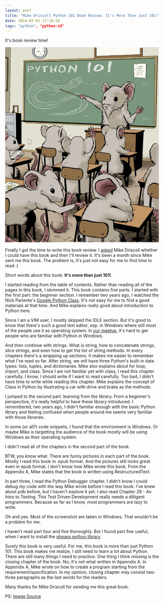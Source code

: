 ```yaml
---
layout: post
title: "Mike Driscoll Python 101 Book Review: It's More Than Just 101!"
date: 2014-07-01 17:10:20
tags: "python", "python-id"
---
```


It's book review time!

![Python 101](/images/python101_cover.jpg)

Finally I got the time to write this book review. I [asked](http://www.blog.pythonlibrary.org/2014/06/03/python-101-book-published-today/) Mike Driscoll whether I could have this book and then I'll review it. It's been a month since Mike sent me this book. The problem is, it's just not easy for me to find time to read :( 

Short words about this book: **It's more than just 101!**. 

I started reading from the table of contents. Rather than reading all of the pages in this book, I skimmed it. This book contains five parts. I started with the first part: the beginner section. I remember two years ago, I watched the Nick Parlente's [Google Python Class](https://developers.google.com/edu/python/). It's not easy for me to find a good materials at that time. And Mike explains really good about introduction to Python here.

Since I am a VIM user, I mostly skipped the IDLE section. But it's good to know that there's such a good text editor, esp. in Windows where still most of the people use it as operating system. In [our meetup](http://www.python.or.id/p/kopdar.html), it's hard to get people who are familiar with Python in Windows. 

And then continue with strings. What is string, how to concatenate strings, slice strings, and even how to get the list of string methods. In every chapters there's a wrapping up sections. It makes me easier to remember what I've read so far. After string, we will have three Python's built-in data types: lists, tuples, and dictionaries. Mike also explains about for loop, import, and class. Since I am not familiar yet with class, I read this chapter carefully. I know, I should write if I want to read carefully. Too bad, I didn't have time to write while reading this chapter. Mike explains the concept of Class in Python by illustrating a car with drive and brake as the methods. 

I jumped to the second part: learning from the library. From a beginner's perspective, it's really helpful to have these library introduced. I remembered, two years ago, I didn't familiar enough with the basic Python library and feeling confused when people around me seems very familiar with those libraries. 

In some (or all?) code snippets, I found that the environment is Windows. Or maybe Mike is targetting the audience of the book mostly will be using Windows as their operating system. 

I didn't read all of the chapters in the second part of the book. 

BTW, you know what. There are funny pictures in each part of the book. Mostly I read this book in .epub format. And the pictures still looks great even in epub format. I don't know how Mike wrote this book. From the Appendix A, Mike states that the book is written using RestructuredText.

In part three, I read the Python Debugger chapter. I didn't know I could debug my code with the way Mike wrote before I read this book. I've knew about pdb before, but I haven't explore it yet. I also read Chapter 28 - An Intro to Testing. This Test Driven Development really needs a dilligent programmers. Because as far as I know, most programmers are lazy to write. 

Oh and yes. Most of the screenshot are taken in Windows. That wouldn't be a problem for me. 

I haven't read part four and five thoroughly. But I found part five useful, when I want to install the [phpass python library](https://github.com/exavolt/python-phpass). 

Surely this book is very useful. For me, this book is more than just Python 101. This book makes me realize, I still need to learn a lot about Python. There are still many things I need to practice. One thing I think missing is the closing chapter of the book. No, it's not what written in Appendix A. In Appendix A, Mike wrote on how to create a program starting from the requirement/specification. In my opinion, closing chapter may consist two-three paragraphs as the last words for the readers.

Many thanks for Mike Driscoll for sending me this great book. 

PS: [Image Source](http://www.blog.pythonlibrary.org/wp-content/uploads/2014/02/mousecovercolor_sm.jpg)
